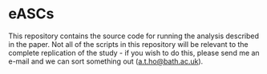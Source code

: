 # eASCs

This repository contains the source code for running the analysis described in the paper. Not all of the scripts in this repository will be relevant to the complete replication of the study - if you wish to do this, please send me an e-mail and we can sort something out (a.t.ho@bath.ac.uk).
